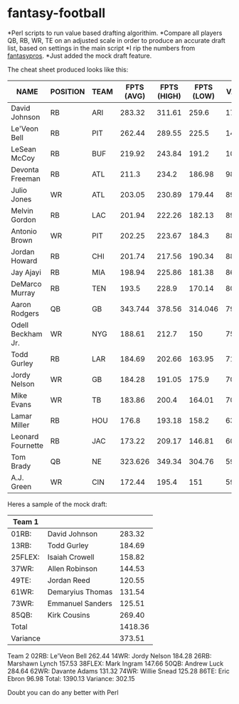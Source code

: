 # fantasy-football
*Perl scripts to run value based drafting algorithim.
*Compare all players QB, RB, WR, TE on an adjusted scale in order to produce an accurate draft list, based on settings in the main script
*I rip the numbers from [fantasypros](https://www.fantasypros.com/nfl/projections/qb.php?week=draft).
*Just added the mock draft feature. 

The cheat sheet produced looks like this:

NAME|POSITION|TEAM|FPTS (AVG)|FPTS (HIGH)|FPTS (LOW)|VALUE|VARIANCE
----|--------|----|----------|-----------|----------|-----|--------
David Johnson|RB|ARI|283.32|311.61|259.6|170.46|52.01
Le'Veon Bell|RB|PIT|262.44|289.55|225.5|149.58|64.05
LeSean McCoy|RB|BUF|219.92|243.84|191.2|107.06|52.64
Devonta Freeman|RB|ATL|211.3|234.2|186.98|98.44|47.22
Julio Jones|WR|ATL|203.05|230.89|179.44|89.73|51.45
Melvin Gordon|RB|LAC|201.94|222.26|182.13|89.08|40.13
Antonio Brown|WR|PIT|202.25|223.67|184.3|88.93|39.37
Jordan Howard|RB|CHI|201.74|217.56|190.34|88.88|27.22
Jay Ajayi|RB|MIA|198.94|225.86|181.38|86.08|44.48
DeMarco Murray|RB|TEN|193.5|228.9|170.14|80.64|58.76
Aaron Rodgers|QB|GB|343.744|378.56|314.046|79.48|64.51
Odell Beckham Jr.|WR|NYG|188.61|212.7|150|75.29|62.70
Todd Gurley|RB|LAR|184.69|202.66|163.95|71.83|38.71
Jordy Nelson|WR|GB|184.28|191.05|175.9|70.96|15.15
Mike Evans|WR|TB|183.86|200.4|164.01|70.54|36.39
Lamar Miller|RB|HOU|176.8|193.18|158.2|63.94|34.98
Leonard Fournette|RB|JAC|173.22|209.17|146.81|60.36|62.36
Tom Brady|QB|NE|323.626|349.34|304.76|59.36|44.58
A.J. Green|WR|CIN|172.44|195.4|151|59.12|44.40

Heres a sample of the mock draft:

|Team  1 |             |             |
|--------|-------------|-------------|
|01RB:   |David Johnson       |283.32|
|13RB:   |Todd Gurley         |184.69|
|25FLEX: |Isaiah Crowell      |158.82|
|37WR:   |Allen Robinson      |144.53|
|49TE:   |Jordan Reed         |120.55|
|61WR:   |Demaryius Thomas    |131.54|
|73WR:   |Emmanuel Sanders    |125.51|
|85QB:   | Kirk Cousins       |269.40|
|Total   |                    |1418.36|
|Variance|                    |373.51|

Team  2
02RB:   Le'Veon Bell        262.44
14WR:   Jordy Nelson        184.28
26RB:   Marshawn Lynch      157.53
38FLEX: Mark Ingram         147.66
50QB:   Andrew Luck         284.64
62WR:   Davante Adams       131.32
74WR:   Willie Snead        125.28
86TE:   Eric Ebron          96.98
Total:  1390.13
Variance:  302.15

Doubt you can do any better with Perl
